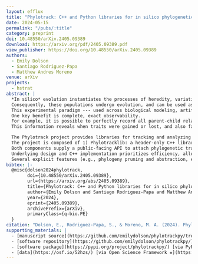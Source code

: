 ```yaml
---
layout: efflux
title: "Phylotrack: C++ and Python libraries for in silico phylogenetic tracking"
date: 2024-05-15
permalink: "/pubs/:title"
category: preprint
doi: 10.48550/arXiv.2405.09389
download: https://arxiv.org/pdf/2405.09389.pdf
view_publisher: https://doi.org/10.48550/arXiv.2405.09389
authors:
  - Emily Dolson
  - Santiago Rodriguez-Papa
  - Matthew Andres Moreno
venue: arXiv
projects:
  - hstrat
abstract: |
  *In silico* evolution instantiates the processes of heredity, variation, and differential reproductive success (the three "ingredients" for evolution by natural selection) within digital populations of computational agents.
  Consequently, these populations undergo evolution, and can be used as virtual model systems for studying evolutionary dynamics.
  This experimental paradigm --- used across biological modeling, artificial life, and evolutionary computation --- complements research done using *in vitro* and *in vivo* systems by enabling experiments that would be impossible in the lab or field.
  One key benefit is complete, exact observability.
  For example, it is possible to perfectly record all parent-child relationships across simulation history, yielding complete phylogenies (ancestry trees).
  This information reveals when traits were gained or lost, and also facilitates inference of underlying evolutionary dynamics.

  The Phylotrack project provides libraries for tracking and analyzing phylogenies in *in silico* evolution.
  The project is composed of 1) Phylotracklib: a header-only C++ library, developed under the umbrella of the Empirical project, and 2) Phylotrackpy: a Python wrapper around Phylotracklib, created with Pybind11.
  Both components supply a public-facing API to attach phylogenetic tracking to digital evolution systems, as well as a stand-alone interface for measuring a variety of popular phylogenetic topology metrics.
  Underlying design and C++ implementation prioritizes efficiency, allowing for fast generational turnover for agent populations numbering in the tens of thousands.
  Several explicit features (e.g., phylogeny pruning and abstraction, etc.) are provided for reducing the memory footprint of phylogenetic information.
bibtex: |-
  @misc{dolson2024phylotrack,
        doi={10.48550/arXiv.2405.09389},
        url={https://arxiv.org/abs/2405.09389},
        title={Phylotrack: C++ and Python libraries for in silico phylogenetic tracking},
        author={Emily Dolson and Santiago Rodriguez-Papa and Matthew Andres Moreno},
        year={2024},
        eprint={2405.09389},
        archivePrefix={arXiv},
        primaryClass={q-bio.PE}
  }
citation: "Dolson, E., Rodriguez-Papa, S., & Moreno, M. A. (2024). Phylotrack: C++ and Python libraries for in silico phylogenetic tracking. arXiv preprint arXiv:2405.09389."
supporting_materials: |
  - [manuscript source](https://github.com/emilydolson/phylotrackpy/tree/5e5c219423f9e63be02e6a2dc1a64c186fa400e6/joss/) [via GitHub <i class="icon-github-1"></i>](https://github.com/)
  - [software repository](https://github.com/emilydolson/phylotrackpy/) [via GitHub <i class="icon-github-1"></i>](https://github.com/)
  - [software package](https://pypi.org/project/phylotrackpy/) [via PyPI <i class="icon-github-1"></i>](https://github.com/)
  - [data](https://osf.io/52hzs/) [via Open Science Framework ❋](https://osf.io)
---
```

